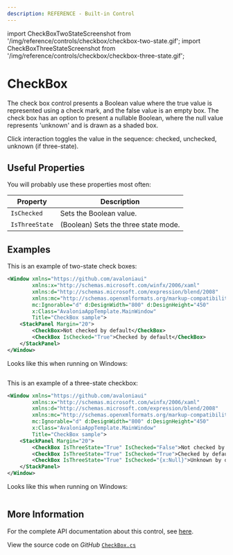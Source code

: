 ```yaml
---
description: REFERENCE - Built-in Control
---
```


import CheckBoxTwoStateScreenshot from '/img/reference/controls/checkbox/checkbox-two-state.gif';
import CheckBoxThreeStateScreenshot from '/img/reference/controls/checkbox/checkbox-three-state.gif';

# CheckBox

The check box control presents a Boolean value where the true value is represented using a check mark, and the false value is an empty box. The check box has an option to present a nullable Boolean, where the null value represents 'unknown' and is drawn as a shaded box.

Click interaction toggles the value in the sequence: checked, unchecked, unknown (if three-state).

## Useful Properties

You will probably use these properties most often:

| Property       | Description                          |
| -------------- | ------------------------------------ |
| `IsChecked`    | Sets the Boolean value.              |
| `IsThreeState` | (Boolean) Sets the three state mode. |

## Examples

This is an example of two-state check boxes:

```xml
<Window xmlns="https://github.com/avaloniaui"
        xmlns:x="http://schemas.microsoft.com/winfx/2006/xaml"
        xmlns:d="http://schemas.microsoft.com/expression/blend/2008"
        xmlns:mc="http://schemas.openxmlformats.org/markup-compatibility/2006"
        mc:Ignorable="d" d:DesignWidth="800" d:DesignHeight="450"
        x:Class="AvaloniaAppTemplate.MainWindow"
        Title="CheckBox sample">
    <StackPanel Margin="20">
        <CheckBox>Not checked by default</CheckBox>
        <CheckBox IsChecked="True">Checked by default</CheckBox>
    </StackPanel>
</Window>
```

Looks like this when running on Windows:

<img src={CheckBoxTwoStateScreenshot} alt="" />

This is an example of a three-state checkbox:

```xml
<Window xmlns="https://github.com/avaloniaui"
        xmlns:x="http://schemas.microsoft.com/winfx/2006/xaml"
        xmlns:d="http://schemas.microsoft.com/expression/blend/2008"
        xmlns:mc="http://schemas.openxmlformats.org/markup-compatibility/2006"
        mc:Ignorable="d" d:DesignWidth="800" d:DesignHeight="450"
        x:Class="AvaloniaAppTemplate.MainWindow"
        Title="CheckBox sample">
    <StackPanel Margin="20">
        <CheckBox IsThreeState="True" IsChecked="False">Not checked by default</CheckBox>
        <CheckBox IsThreeState="True" IsChecked="True">Checked by default</CheckBox>
        <CheckBox IsThreeState="True" IsChecked="{x:Null}">Unknown by default</CheckBox>
    </StackPanel>
</Window>
```

Looks like this when running on Windows:

<img src={CheckBoxThreeStateScreenshot} alt="" />

## More Information

For the complete API documentation about this control, see [here](http://reference.avaloniaui.net/api/Avalonia.Controls/CheckBox/).

View the source code on _GitHub_ [`CheckBox.cs`](https://github.com/AvaloniaUI/Avalonia/blob/master/src/Avalonia.Controls/CheckBox.cs)
